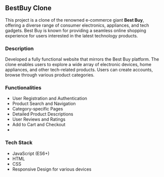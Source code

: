 ## BestBuy Clone

This project is a clone of the renowned e-commerce giant **Best Buy**, offering a diverse range of consumer electronics, appliances, and tech gadgets. Best Buy is known for providing a seamless online shopping experience for users interested in the latest technology products.

### Description

Developed a fully functional website that mirrors the Best Buy platform. The clone enables users to explore  a wide array of electronic devices, home appliances, and other tech-related products. Users can create accounts, browse through various product categories.

### Functionalities

* User Registration and Authentication
* Product Search and Navigation
* Category-specific Pages
* Detailed Product Descriptions
* User Reviews and Ratings
* Add to Cart and Checkout
* 

### Tech Stack

* JavaScript (ES6+)
* HTML
* CSS
* Responsive Design for various devices
